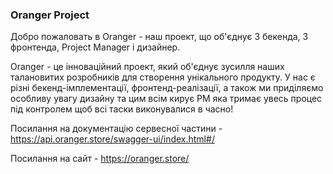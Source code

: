 ### Oranger Project

Добро пожаловать в Oranger - наш проект, що об'єднує 3 бекенда, 3 фронтенда, Project Manager і дизайнер.

Oranger - це інноваційний проект, який об'єднує зусилля наших талановитих розробників для створення унікального продукту. 
У нас є різні бекенд-імплементації, фронтенд-реалізації, а також ми приділяємо особливу увагу дизайну та цим всім кирує PM яка тримає увесь процес під контролем щоб всі таски виконувалися в часно!

Посилання на документацію сервесної частини - https://api.oranger.store/swagger-ui/index.html#/

Посилання на сайт - https://oranger.store/
